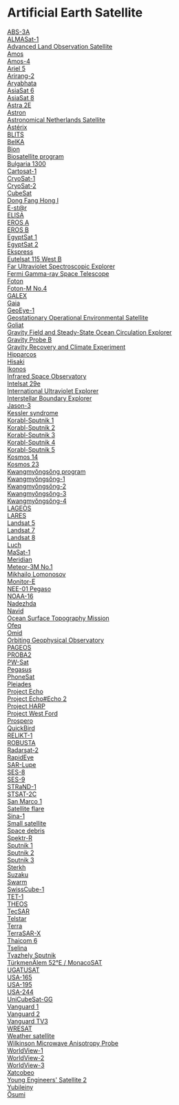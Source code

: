 # Artificial Earth Satellite
[ABS-3A](https://en.wikipedia.org/wiki/ABS-3A)<br>
[ALMASat-1](https://en.wikipedia.org/wiki/ALMASat-1)<br>
[Advanced Land Observation Satellite](https://en.wikipedia.org/wiki/Advanced_Land_Observation_Satellite)<br>
[Amos](https://en.wikipedia.org/wiki/Amos_(satellite))<br>
[Amos-4](https://en.wikipedia.org/wiki/Amos-4)<br>
[Ariel 5](https://en.wikipedia.org/wiki/Ariel_5)<br>
[Arirang-2](https://en.wikipedia.org/wiki/Arirang-2)<br>
[Aryabhata](https://en.wikipedia.org/wiki/Aryabhata_(satellite))<br>
[AsiaSat 6](https://en.wikipedia.org/wiki/AsiaSat_6)<br>
[AsiaSat 8](https://en.wikipedia.org/wiki/AsiaSat_8)<br>
[Astra 2E](https://en.wikipedia.org/wiki/Astra_2E)<br>
[Astron](https://en.wikipedia.org/wiki/Astron_(spacecraft))<br>
[Astronomical Netherlands Satellite](https://en.wikipedia.org/wiki/Astronomical_Netherlands_Satellite)<br>
[Astérix](https://en.wikipedia.org/wiki/Ast%C3%A9rix_(satellite))<br>
[BLITS](https://en.wikipedia.org/wiki/BLITS)<br>
[BelKA](https://en.wikipedia.org/wiki/BelKA)<br>
[Bion](https://en.wikipedia.org/wiki/Bion_(satellite))<br>
[Biosatellite program](https://en.wikipedia.org/wiki/Biosatellite_program)<br>
[Bulgaria 1300](https://en.wikipedia.org/wiki/Bulgaria_1300)<br>
[Cartosat-1](https://en.wikipedia.org/wiki/Cartosat-1)<br>
[CryoSat-1](https://en.wikipedia.org/wiki/CryoSat-1)<br>
[CryoSat-2](https://en.wikipedia.org/wiki/CryoSat-2)<br>
[CubeSat](https://en.wikipedia.org/wiki/CubeSat)<br>
[Dong Fang Hong I](https://en.wikipedia.org/wiki/Dong_Fang_Hong_I)<br>
[E-st@r](https://en.wikipedia.org/wiki/E-st@r)<br>
[ELISA](https://en.wikipedia.org/wiki/ELISA_(satellite))<br>
[EROS A](https://en.wikipedia.org/wiki/EROS_A)<br>
[EROS B](https://en.wikipedia.org/wiki/EROS_B)<br>
[EgyptSat 1](https://en.wikipedia.org/wiki/EgyptSat_1)<br>
[EgyptSat 2](https://en.wikipedia.org/wiki/EgyptSat_2)<br>
[Ekspress](https://en.wikipedia.org/wiki/Ekspress)<br>
[Eutelsat 115 West B](https://en.wikipedia.org/wiki/Eutelsat_115_West_B)<br>
[Far Ultraviolet Spectroscopic Explorer](https://en.wikipedia.org/wiki/Far_Ultraviolet_Spectroscopic_Explorer)<br>
[Fermi Gamma-ray Space Telescope](https://en.wikipedia.org/wiki/Fermi_Gamma-ray_Space_Telescope)<br>
[Foton](https://en.wikipedia.org/wiki/Foton_(satellite))<br>
[Foton-M No.4](https://en.wikipedia.org/wiki/Foton-M_No.4)<br>
[GALEX](https://en.wikipedia.org/wiki/GALEX)<br>
[Gaia](https://en.wikipedia.org/wiki/Gaia_(spacecraft))<br>
[GeoEye-1](https://en.wikipedia.org/wiki/GeoEye-1)<br>
[Geostationary Operational Environmental Satellite](https://en.wikipedia.org/wiki/Geostationary_Operational_Environmental_Satellite)<br>
[Goliat](https://en.wikipedia.org/wiki/Goliat)<br>
[Gravity Field and Steady-State Ocean Circulation Explorer](https://en.wikipedia.org/wiki/Gravity_Field_and_Steady-State_Ocean_Circulation_Explorer)<br>
[Gravity Probe B](https://en.wikipedia.org/wiki/Gravity_Probe_B)<br>
[Gravity Recovery and Climate Experiment](https://en.wikipedia.org/wiki/Gravity_Recovery_and_Climate_Experiment)<br>
[Hipparcos](https://en.wikipedia.org/wiki/Hipparcos)<br>
[Hisaki](https://en.wikipedia.org/wiki/Hisaki_(satellite))<br>
[Ikonos](https://en.wikipedia.org/wiki/Ikonos)<br>
[Infrared Space Observatory](https://en.wikipedia.org/wiki/Infrared_Space_Observatory)<br>
[Intelsat 29e](https://en.wikipedia.org/wiki/Intelsat_29e)<br>
[International Ultraviolet Explorer](https://en.wikipedia.org/wiki/International_Ultraviolet_Explorer)<br>
[Interstellar Boundary Explorer](https://en.wikipedia.org/wiki/Interstellar_Boundary_Explorer)<br>
[Jason-3](https://en.wikipedia.org/wiki/Jason-3)<br>
[Kessler syndrome](https://en.wikipedia.org/wiki/Kessler_syndrome)<br>
[Korabl-Sputnik 1](https://en.wikipedia.org/wiki/Korabl-Sputnik_1)<br>
[Korabl-Sputnik 2](https://en.wikipedia.org/wiki/Korabl-Sputnik_2)<br>
[Korabl-Sputnik 3](https://en.wikipedia.org/wiki/Korabl-Sputnik_3)<br>
[Korabl-Sputnik 4](https://en.wikipedia.org/wiki/Korabl-Sputnik_4)<br>
[Korabl-Sputnik 5](https://en.wikipedia.org/wiki/Korabl-Sputnik_5)<br>
[Kosmos 14](https://en.wikipedia.org/wiki/Kosmos_14)<br>
[Kosmos 23](https://en.wikipedia.org/wiki/Kosmos_23)<br>
[Kwangmyŏngsŏng program](https://en.wikipedia.org/wiki/Kwangmy%C5%8Fngs%C5%8Fng_program)<br>
[Kwangmyŏngsŏng-1](https://en.wikipedia.org/wiki/Kwangmy%C5%8Fngs%C5%8Fng-1)<br>
[Kwangmyŏngsŏng-2](https://en.wikipedia.org/wiki/Kwangmy%C5%8Fngs%C5%8Fng-2)<br>
[Kwangmyŏngsŏng-3](https://en.wikipedia.org/wiki/Kwangmy%C5%8Fngs%C5%8Fng-3)<br>
[Kwangmyŏngsŏng-4](https://en.wikipedia.org/wiki/Kwangmy%C5%8Fngs%C5%8Fng-4)<br>
[LAGEOS](https://en.wikipedia.org/wiki/LAGEOS)<br>
[LARES](https://en.wikipedia.org/wiki/LARES_(satellite))<br>
[Landsat 5](https://en.wikipedia.org/wiki/Landsat_5)<br>
[Landsat 7](https://en.wikipedia.org/wiki/Landsat_7)<br>
[Landsat 8](https://en.wikipedia.org/wiki/Landsat_8)<br>
[Luch](https://en.wikipedia.org/wiki/Luch_(satellite))<br>
[MaSat-1](https://en.wikipedia.org/wiki/MaSat-1)<br>
[Meridian](https://en.wikipedia.org/wiki/Meridian_(satellite))<br>
[Meteor-3M No.1](https://en.wikipedia.org/wiki/Meteor-3M_No.1)<br>
[Mikhailo Lomonosov](https://en.wikipedia.org/wiki/Mikhailo_Lomonosov_(satellite))<br>
[Monitor-E](https://en.wikipedia.org/wiki/Monitor-E)<br>
[NEE-01 Pegaso](https://en.wikipedia.org/wiki/NEE-01_Pegaso)<br>
[NOAA-16](https://en.wikipedia.org/wiki/NOAA-16)<br>
[Nadezhda](https://en.wikipedia.org/wiki/Nadezhda_(satellite))<br>
[Navid](https://en.wikipedia.org/wiki/Navid_(satellite))<br>
[Ocean Surface Topography Mission](https://en.wikipedia.org/wiki/Ocean_Surface_Topography_Mission)<br>
[Ofeq](https://en.wikipedia.org/wiki/Ofeq)<br>
[Omid](https://en.wikipedia.org/wiki/Omid)<br>
[Orbiting Geophysical Observatory](https://en.wikipedia.org/wiki/Orbiting_Geophysical_Observatory)<br>
[PAGEOS](https://en.wikipedia.org/wiki/PAGEOS)<br>
[PROBA2](https://en.wikipedia.org/wiki/PROBA2)<br>
[PW-Sat](https://en.wikipedia.org/wiki/PW-Sat)<br>
[Pegasus](https://en.wikipedia.org/wiki/Pegasus_(satellite))<br>
[PhoneSat](https://en.wikipedia.org/wiki/PhoneSat)<br>
[Pleiades](https://en.wikipedia.org/wiki/Pleiades_(satellite))<br>
[Project Echo](https://en.wikipedia.org/wiki/Project_Echo)<br>
[Project Echo#Echo 2](https://en.wikipedia.org/wiki/Project_Echo#Echo_2)<br>
[Project HARP](https://en.wikipedia.org/wiki/Project_HARP)<br>
[Project West Ford](https://en.wikipedia.org/wiki/Project_West_Ford)<br>
[Prospero](https://en.wikipedia.org/wiki/Prospero_(satellite))<br>
[QuickBird](https://en.wikipedia.org/wiki/QuickBird)<br>
[RELIKT-1](https://en.wikipedia.org/wiki/RELIKT-1)<br>
[ROBUSTA](https://en.wikipedia.org/wiki/ROBUSTA)<br>
[Radarsat-2](https://en.wikipedia.org/wiki/Radarsat-2)<br>
[RapidEye](https://en.wikipedia.org/wiki/RapidEye)<br>
[SAR-Lupe](https://en.wikipedia.org/wiki/SAR-Lupe)<br>
[SES-8](https://en.wikipedia.org/wiki/SES-8)<br>
[SES-9](https://en.wikipedia.org/wiki/SES-9)<br>
[STRaND-1](https://en.wikipedia.org/wiki/STRaND-1)<br>
[STSAT-2C](https://en.wikipedia.org/wiki/STSAT-2C)<br>
[San Marco 1](https://en.wikipedia.org/wiki/San_Marco_1)<br>
[Satellite flare](https://en.wikipedia.org/wiki/Satellite_flare)<br>
[Sina-1](https://en.wikipedia.org/wiki/Sina-1)<br>
[Small satellite](https://en.wikipedia.org/wiki/Small_satellite)<br>
[Space debris](https://en.wikipedia.org/wiki/Space_debris)<br>
[Spektr-R](https://en.wikipedia.org/wiki/Spektr-R)<br>
[Sputnik 1](https://en.wikipedia.org/wiki/Sputnik_1)<br>
[Sputnik 2](https://en.wikipedia.org/wiki/Sputnik_2)<br>
[Sputnik 3](https://en.wikipedia.org/wiki/Sputnik_3)<br>
[Sterkh](https://en.wikipedia.org/wiki/Sterkh)<br>
[Suzaku](https://en.wikipedia.org/wiki/Suzaku_(satellite))<br>
[Swarm](https://en.wikipedia.org/wiki/Swarm_(spacecraft))<br>
[SwissCube-1](https://en.wikipedia.org/wiki/SwissCube-1)<br>
[TET-1](https://en.wikipedia.org/wiki/TET-1)<br>
[THEOS](https://en.wikipedia.org/wiki/THEOS_(satellite))<br>
[TecSAR](https://en.wikipedia.org/wiki/TecSAR)<br>
[Telstar](https://en.wikipedia.org/wiki/Telstar)<br>
[Terra](https://en.wikipedia.org/wiki/Terra_(satellite))<br>
[TerraSAR-X](https://en.wikipedia.org/wiki/TerraSAR-X)<br>
[Thaicom 6](https://en.wikipedia.org/wiki/Thaicom_6)<br>
[Tselina](https://en.wikipedia.org/wiki/Tselina_(satellite))<br>
[Tyazhely Sputnik](https://en.wikipedia.org/wiki/Tyazhely_Sputnik)<br>
[TürkmenÄlem 52°E / MonacoSAT](https://en.wikipedia.org/wiki/T%C3%BCrkmen%C3%84lem_52%C2%B0E_/_MonacoSAT)<br>
[UGATUSAT](https://en.wikipedia.org/wiki/UGATUSAT)<br>
[USA-165](https://en.wikipedia.org/wiki/USA-165)<br>
[USA-195](https://en.wikipedia.org/wiki/USA-195)<br>
[USA-244](https://en.wikipedia.org/wiki/USA-244)<br>
[UniCubeSat-GG](https://en.wikipedia.org/wiki/UniCubeSat-GG)<br>
[Vanguard 1](https://en.wikipedia.org/wiki/Vanguard_1)<br>
[Vanguard 2](https://en.wikipedia.org/wiki/Vanguard_2)<br>
[Vanguard TV3](https://en.wikipedia.org/wiki/Vanguard_TV3)<br>
[WRESAT](https://en.wikipedia.org/wiki/WRESAT)<br>
[Weather satellite](https://en.wikipedia.org/wiki/Weather_satellite)<br>
[Wilkinson Microwave Anisotropy Probe](https://en.wikipedia.org/wiki/Wilkinson_Microwave_Anisotropy_Probe)<br>
[WorldView-1](https://en.wikipedia.org/wiki/WorldView-1)<br>
[WorldView-2](https://en.wikipedia.org/wiki/WorldView-2)<br>
[WorldView-3](https://en.wikipedia.org/wiki/WorldView-3)<br>
[Xatcobeo](https://en.wikipedia.org/wiki/Xatcobeo)<br>
[Young Engineers' Satellite 2](https://en.wikipedia.org/wiki/Young_Engineers%27_Satellite_2)<br>
[Yubileiny](https://en.wikipedia.org/wiki/Yubileiny)<br>
[Ōsumi](https://en.wikipedia.org/wiki/%C5%8Csumi_(satellite))<br>
